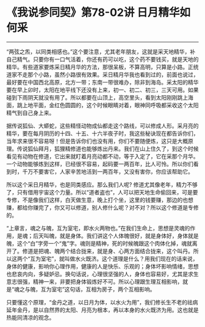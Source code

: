# 《我说参同契》第78-02讲 日月精华如何采

------

“两弦之炁，以同类相感也。”这个要注意，尤其老年朋友，这就是采天地精华，补自己精气。只要你有一口气活着，你还有药可以吃，这个药不要钱买，就是天地的精华。有些道家要炼采日精月华的方法，那很呆板，不算高明，只算是小路。正统道家不走那个小路，虽然小路很有效果。采日精月华我也看到过的，前面也说过，最好要在中国西北高原，北方一带；东南一带很难办，除非到海岛。采太阳的精华要在早上卯时，太阳在地平线下还没有上来，初一、初二、初三，三天可用。如果碰到下雨阴天就没有用了。所以都要在山顶上，高空里头，看到太阳刚刚跳上海面，跳上地平面，金红色圆圆的，这个时候眼睛对着，眼神同呼吸都采收这个太阳精气到自己身上来。

据传说狐仙、大蟒蛇，这些精怪动物成仙都走这个路线，可以修成人形。采月亮的精华，要在每月阴历的十四、十五、十六半夜子时，我这些秘诀现在都告诉你们，当年求来很不容易呀！但是告诉你们也没有用，你们不要随便炼，这只是大概原理。传说狐仙拜月，狐狸精修道也能够炼出丹来。我们在山上住久了，到这个时候看见有动物在修道，它出来就盯着月亮动都不动，等于入定了，它在采那个月华。一个动物能够炼到这样，已经很不容易，起码要一两百年，比人可怜。所以你们看到时，千万不要害它，人家辛苦地活到一两百年，又没有害你，你应该帮助它。

所以这个采日月精华，也是同类感应。那么我们人呢? 修道尤其像老年，精力不够了，只有借用宇宙这个力量。所以“道者盗也”，人可以把天地生命偷回来，可是要专修，不是像我们这样，白天做生意，晚上打个坐，这里的钱要赚，那边的也想赚，都给你赚完了，你又可以修道，别人修什么呢？对不对？所以这个修道是专修的。

“上章言，魂之与魄，互为室宅，即水火两物也。”在我们生命上，思想是灵魂的作用，是魂；后天叫魄，就是身体。我们讲这个人体魄很好，就是身体好，身体就是魄，这个“白”字旁一个“鬼”字。魂则是精神，死的时候魄跟这个肉体化掉，魂就离开了。修道是把魂、魄两个结合拢来，就是身、心两方面结合拢来，这个叫丹。所以这两个“互为室宅”，就叫做水火既济。这个道理是什么？用我们现在的话来说，身体的健康，影响你心理作用，健康的人是快乐、乐观的；身体坏影响情绪，思想也悲哀内向，多疑妒忌。换句话说，心理很坚强的人，身体也容易好，尤其是求生意志很强，精神一来，非要把身体锻炼好不可。所以心理跟生理互相影响，就是“魂之与魄，互为室宅”这句话，互相为房子，两个互相影响。

只要懂这个原理，“金丹之道，以日月为体，以水火为用”，我们修长生不老的祛病延年金丹，是以自然界的太阳、月亮为根本，再以本身的水火既济为用。这也就是热能同清凉的观念。